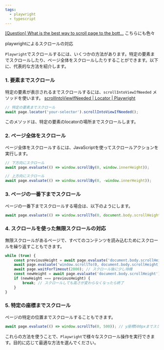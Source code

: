 ```yaml
---
tags:
  - playwright
  - typescript
---
```

[\[Question\] What is the best way to scroll page to the bott...](https://github.com/microsoft/playwright/issues/4302)
こちらにも色々

playwrightによるスクロールの対応

`Playwright`でスクロールするには、いくつかの方法があります。特定の要素までスクロールしたり、ページ全体をスクロールしたりすることができます。以下に、代表的な方法を紹介します。

### 1. 要素までスクロール
特定の要素が表示されるまでスクロールするには、`scrollIntoViewIfNeeded` メソッドを使います。
[scrollIntoViewIfNeeded | Locator | Playwright](https://playwright.dev/docs/api/class-locator#locator-scroll-into-view-if-needed)
```ts
// 特定の要素までスクロール
await page.locator('your-selector').scrollIntoViewIfNeeded();
```
このメソッドは、特定の要素のlocatorの場所までスクロールします。

### 2. ページ全体をスクロール
ページ全体をスクロールするには、JavaScriptを使ってスクロールアクションを実行します。

```ts
// 下方向にスクロール
await page.evaluate(() => window.scrollBy(0, window.innerHeight));

// 上方向にスクロール
await page.evaluate(() => window.scrollBy(0, -window.innerHeight));
```

### 3. ページの一番下までスクロール
ページの一番下までスクロールする場合は、以下のようにします。
```ts
await page.evaluate(() => window.scrollTo(0, document.body.scrollHeight));
```

### 4. スクロールを使った無限スクロールの対応
無限スクロールがあるページで、すべてのコンテンツを読み込むためにスクロールを繰り返すこともできます。

```ts
while (true) {
    const previousHeight = await page.evaluate('document.body.scrollHeight');
    await page.evaluate('window.scrollTo(0, document.body.scrollHeight)');
    await page.waitForTimeout(2000); // スクロール後に少し待機
    const newHeight = await page.evaluate('document.body.scrollHeight');
    if (newHeight === previousHeight) {
        break; // スクロールしても高さが変わらなくなったら終了
    }
}
```

### 5. 特定の座標までスクロール

ページの特定の位置までスクロールすることもできます。
```ts
await page.evaluate(() => window.scrollTo(0, 500)); // y座標500pxまでスクロール
```

これらの方法を使うことで、`Playwright`で様々なスクロール操作を実行できます。目的に応じて最適な方法を選んでください。
